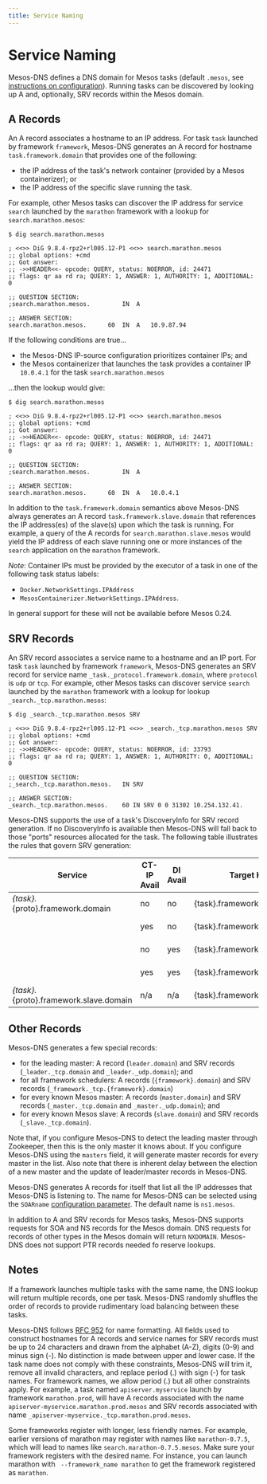 ```yaml
---
title: Service Naming
---
```


# Service Naming

Mesos-DNS defines a DNS domain for Mesos tasks (default `.mesos`, see [instructions on configuration](configuration-parameters.html)). Running tasks can be discovered by looking up A and, optionally, SRV records within the Mesos domain. 

## A Records

An A record associates a hostname to an IP address.
For task `task` launched by framework `framework`, Mesos-DNS generates an A record for hostname `task.framework.domain` that provides one of the following:

- the IP address of the task's network container (provided by a Mesos containerizer); or
- the IP address of the specific slave running the task.

For example, other Mesos tasks can discover the IP address for service `search` launched by the `marathon` framework with a lookup for `search.marathon.mesos`:

``` console
$ dig search.marathon.mesos

; <<>> DiG 9.8.4-rpz2+rl005.12-P1 <<>> search.marathon.mesos
;; global options: +cmd
;; Got answer:
;; ->>HEADER<<- opcode: QUERY, status: NOERROR, id: 24471
;; flags: qr aa rd ra; QUERY: 1, ANSWER: 1, AUTHORITY: 1, ADDITIONAL: 0

;; QUESTION SECTION:
;search.marathon.mesos.			IN	A

;; ANSWER SECTION:
search.marathon.mesos.		60	IN	A	10.9.87.94
```

If the following conditions are true...

- the Mesos-DNS IP-source configuration prioritizes container IPs; and
- the Mesos containerizer that launches the task provides a container IP `10.0.4.1` for the task `search.marathon.mesos`

...then the lookup would give:

``` console
$ dig search.marathon.mesos

; <<>> DiG 9.8.4-rpz2+rl005.12-P1 <<>> search.marathon.mesos
;; global options: +cmd
;; Got answer:
;; ->>HEADER<<- opcode: QUERY, status: NOERROR, id: 24471
;; flags: qr aa rd ra; QUERY: 1, ANSWER: 1, AUTHORITY: 1, ADDITIONAL: 0

;; QUESTION SECTION:
;search.marathon.mesos.         IN  A

;; ANSWER SECTION:
search.marathon.mesos.      60  IN  A   10.0.4.1
```

In addition to the `task.framework.domain` semantics above Mesos-DNS always generates an A record `task.framework.slave.domain` that references the IP address(es) of the slave(s) upon which the task is running.
For example, a query of the A records for `search.marathon.slave.mesos` would yield the IP address of each slave running one or more instances of the `search` application on the `marathon` framework.

*Note*: Container IPs must be provided by the executor of a task in one of the following task status labels:

- `Docker.NetworkSettings.IPAddress`
- `MesosContainerizer.NetworkSettings.IPAddress`.

In general support for these will not be available before Mesos 0.24.
 
## SRV Records

An SRV record associates a service name to a hostname and an IP port.
For task `task` launched by framework `framework`, Mesos-DNS generates an SRV record for service name `_task._protocol.framework.domain`, where `protocol` is `udp` or `tcp`.
For example, other Mesos tasks can discover service `search` launched by the `marathon` framework with a lookup for lookup `_search._tcp.marathon.mesos`:

```console
$ dig _search._tcp.marathon.mesos SRV

; <<>> DiG 9.8.4-rpz2+rl005.12-P1 <<>> _search._tcp.marathon.mesos SRV
;; global options: +cmd
;; Got answer:
;; ->>HEADER<<- opcode: QUERY, status: NOERROR, id: 33793
;; flags: qr aa rd ra; QUERY: 1, ANSWER: 1, AUTHORITY: 0, ADDITIONAL: 0

;; QUESTION SECTION:
;_search._tcp.marathon.mesos.	IN SRV

;; ANSWER SECTION:
_search._tcp.marathon.mesos.	60 IN SRV 0 0 31302 10.254.132.41.
``` 

Mesos-DNS supports the use of a task's DiscoveryInfo for SRV record generation.
If no DiscoveryInfo is available then Mesos-DNS will fall back to those "ports" resources allocated for the task.
The following table illustrates the rules that govern SRV generation:

|Service   	|CT-IP Avail  	|DI Avail   	|Target Host   	|Target Port   	|A (Target Resolution)	  |
|---		|---		|---		|---		|---		|---			  |
|_{task}._{proto}.framework.domain |no  | no  	|{task}.framework.slave.domain | host-port | slave-ip	  |
|				   |yes | no  	|{task}.framework.slave.domain | host-port | slave-ip	  |
|				   |no  | yes  	|{task}.framework.domain       | di-port   | slave-ip	  |
|				   |yes | yes  	|{task}.framework.domain       | di-port   | container-ip |
|_{task}._{proto}.framework.slave.domain |n/a | n/a |{task}.framework.slave.domain | host-port | slave-ip |

## Other Records

Mesos-DNS generates a few special records:
- for the leading master: A record (`leader.domain`) and SRV records (`_leader._tcp.domain` and `_leader._udp.domain`); and
- for all framework schedulers: A records (`{framework}.domain`) and SRV records (`_framework._tcp.{framework}.domain`)
- for every known Mesos master: A records (`master.domain`) and SRV records (`_master._tcp.domain` and `_master._udp.domain`); and
- for every known Mesos slave: A records (`slave.domain`) and SRV records (`_slave._tcp.domain`).

Note that, if you configure Mesos-DNS to detect the leading master through Zookeeper, then this is the only master it knows about.
If you configure Mesos-DNS using the `masters` field, it will generate master records for every master in the list.
Also note that there is inherent delay between the election of a new master and the update of leader/master records in Mesos-DNS. 

Mesos-DNS generates A records for itself that list all the IP addresses that Mesos-DNS is listening to. The name for Mesos-DNS can be selected using the `SOARname` [configuration parameter](configuration-parameters.html). The default name is `ns1.mesos`. 

In addition to A and SRV records for Mesos tasks, Mesos-DNS supports requests for SOA and NS records for the Mesos domain. DNS requests for records of other types in the Mesos domain will return `NXDOMAIN`. Mesos-DNS does not support PTR records needed fo reserve lookups. 

## Notes

If a framework launches multiple tasks with the same name, the DNS lookup will return multiple records, one per task. Mesos-DNS randomly shuffles the order of records to provide rudimentary load balancing between these tasks. 

Mesos-DNS follows [RFC 952](https://tools.ietf.org/html/rfc952) for name formatting. All fields used to construct hostnames for A records and service names for SRV records must be up to 24 characters and drawn from the alphabet (A-Z), digits (0-9) and minus sign (-). No distinction is made between upper and lower case. If the task name does not comply with these constraints, Mesos-DNS will trim it, remove all invalid characters, and replace period (.) with sign (-) for task names. For framework names, we allow period (.) but all other constraints apply.  For example, a task named `apiserver.myservice` launch by framework `marathon.prod`, will have A records associated with the name `apiserver-myservice.marathon.prod.mesos` and SRV records associated with name `_apiserver-myservice._tcp.marathon.prod.mesos`. 

Some frameworks register with longer, less friendly names. For example, earlier versions of marathon may register with names like `marathon-0.7.5`, which will lead to names like `search.marathon-0.7.5.mesos`. Make sure your framework registers with the desired name. For instance, you can launch marathon with ` --framework_name marathon` to get the framework registered as `marathon`.  



